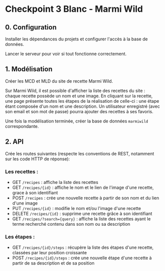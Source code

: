 # Checkpoint 3 Blanc - Marmi Wild

## 0. Configuration

Installer les dépendances du projets et configurer l'accès à la base de données.

Lancer le serveur pour voir si tout fonctionne correctement.

## 1. Modélisation

Créer les MCD et MLD du site de recette Marmi Wild.

Sur Marmi Wild, il est possible d'afficher la liste des recettes du site : chaque recette possède un nom et une image. En cliquant sur la recette, une page présente toutes les étapes de la réalisation de celle-ci : une étape étant composée d'un nom et une description. Un utilisateur enregistré (avec son email et son mot de passe) pourra ajouter des recettes à ses favoris.

Une fois la modélisation terminée, créer la base de données `marmiwild` correspondante.

## 2. API

Crée les routes suivantes (respecte les conventions de REST, notamment sur les code HTTP de réponse):

### Les recettes :

- GET `/recipes` : affiche la liste des recettes
- GET `/recipes/{id}` : affiche le nom et le lien de l'image d'une recette, grace à son identifiant
- POST `/recipes` : crée une nouvelle recette à partir de son nom et du lien d'une image
- PUT `/recipes/{id}` : modifie le nom et/ou l'image d'une recette
- DELETE `/recipes/{id}` : supprime une recette grâce à son identifiant
- GET `/recipes/?search={query}` : affiche la liste des recettes ayant le terme recherché contenu dans son nom ou sa description

### Les étapes :

- GET `/recipes/{id}/steps` : récupère la liste des étapes d'une recette, classées par leur position croissante
- POST `/recipes/{id}/steps` : crée une nouvelle étape d'une recette à partir de sa description et de sa position
